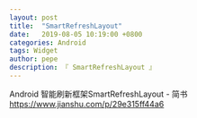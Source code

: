 ```yaml
---
layout: post
title:  "SmartRefreshLayout"
date:   2019-08-05 10:19:00 +0800
categories: Android
tags: Widget
author: pepe
description: 『 SmartRefreshLayout 』
---
```


Android 智能刷新框架SmartRefreshLayout - 简书
https://www.jianshu.com/p/29e315ff44a6
















